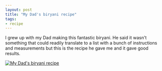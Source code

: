 ```yaml
---
layout: post
title: "My Dad's biryani recipe"
tags:
- recipe
---
```


 I grew up with my Dad making this fantastic biryani. He said it wasn't something that could readily translate to a list with a bunch of instructions and measurements but this is the recipe he gave me and it gave good results.

[![My Dad's biryani recipe](http://farm9.staticflickr.com/8363/8420290206_33e0c6f322.jpg)](https://github.com/rey/cookbook/blob/master/recipes/biryani.md)
